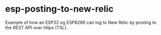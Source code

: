# esp-posting-to-new-relic
Example of how an ESP32 og ESP8266 can log to New Relic by posting to the REST API over https (TSL).

